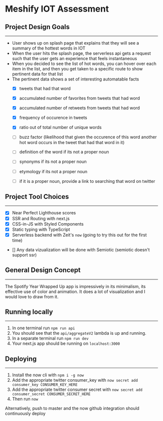 # Meshify IOT Assessment

## Project Design Goals
-------------------
- User shows up on splash page that explains that they will see a summary of the hottest words in IOT
- When the user hits the splash page, the serverless api gets a request such that the user gets an experience that feels instantaneous
- When you decided to see the list of hot words, you can hover over each item in the list, and then you get taken to a specific route to show pertinent data for that list
- The pertinent data shows a set of interesting automatable facts
    - [x] tweets that had that word
    - [x] accumulated number of favorites from tweets that had word
    - [x] accumulated number of retweets from tweets that had word
    - [x] frequency of occurence in tweets
    - [x] ratio out of total number of unique words
    - [ ] buzz factor (likelihood that given the occurence of this word another hot word occurs in the tweet that had that word in it)
    - [ ] definition of the word if its not a proper noun
    - [ ] synonyms if its not a proper noun
    - [ ] etymology if its not a proper noun
    - [ ] if it is a proper noun, provide a link to searching that word on twitter


## Project Tool Choices
--------------------
- [x] Near Perfect Lighthouse scores 
- [x] SSR and Routing with next.js
- [x] CSS-in-JS with Styled Components
- [x] Static typing with TypeScript
- [x] Serverless backend with Zeit's `now` (going to try this out for the first time)
- [] Any data vizualization will be done with Semiotic (semiotic doesn't support ssr)

## General Design Concept
------------------------
The Spotify Year Wrapped Up app is impressively in its minimalism, its effective use of color and animation. It does a lot of visualization and I would love to draw from it.

## Running locally
-----------------
1. In one terminal run `npm run api`
2. You should see that the `api/aggregateV2` lambda is up and running.
3. In a separate terminal run `npm run dev`
4. Your next.js app should be running on `localhost:3000`

## Deploying
------------
1. Install the now cli with `npm i -g now` 
2. Add the appropriate twitter consumer_key with `now secret add consumer_key CONSUMER_KEY_HERE`
3. Add the appropriate twitter consumer secret with `now secret add consumer_secret CONSUMER_SECRET_HERE`
4. Then run `now`

Alternatively, push to master and the now github integration should continuously deploy
